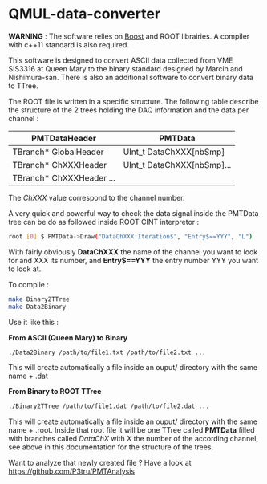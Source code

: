 # QMUL-data-converter

**WARNING** : The software relies on [Boost](https://www.boost.org/) and ROOT librairies. A compiler with c++11 standard is also required. 

This software is designed to convert ASCII data collected from VME SIS3316 at Queen Mary to the binary standard designed by Marcin and Nishimura-san.
There is also an additional software to convert binary data to TTree.

The ROOT file is written in a specific structure. The following table describe the structure of the 2 trees holding the DAQ information and the data per channel :

|PMTDataHeader             | PMTData                     |
|------------------------  |-----------------------------|
|TBranch* GlobalHeader     |UInt_t DataChXXX[nbSmp]      |
|TBranch* ChXXXHeader      |UInt_t DataChXXX[nbSmp]...   |
|TBranch* ChXXXHeader ...  |

The *ChXXX* value correspond to the channel number. 

A very quick and powerful way to check the data signal inside the PMTData tree can be do as followed inside ROOT CINT interpretor :
```bash
root [0] $ PMTData->Draw("DataChXXX:Iteration$", "Entry$==YYY", "L")
```
With fairly obviously **DataChXXX** the name of the channel you want to look for and XXX its number, and **Entry$==YYY** the entry number YYY you want to look at.

To compile :

```bash
make Binary2TTree
make Data2Binary
```


Use it like this :

**From ASCII (Queen Mary) to Binary**
```bash
./Data2Binary /path/to/file1.txt /path/to/file2.txt ...
```
This will create automatically a file inside an ouput/ directory with the same name + .dat

**From Binary to ROOT TTree**
```bash
./Binary2TTree /path/to/file1.dat /path/to/file2.dat ...
```
This will create automatically a file inside an ouput/ directory with the same name + .root.
Inside that root file it will be one TTree called **PMTData** filled with branches called *DataChX* with *X* the number of the according channel, see above in this documentation for the structure of the trees.

Want to analyze that newly created file ? Have a look at https://github.com/P3tru/PMTAnalysis
<!--stackedit_data:
eyJoaXN0b3J5IjpbMTA2NjQzOTQxNiwtMTQzMzgxNjE3OCwtMT
g5MzM2NjkwNl19
-->
